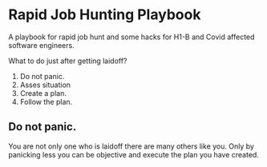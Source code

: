 # Rapid Job Hunting Playbook
A playbook for rapid job hunt and some hacks for H1-B and Covid affected software engineers.

What to do just after getting laidoff?
1. Do not panic.
2. Asses situation
3. Create a plan.
4. Follow the plan. 


## Do not panic.
You are not only one who is laidoff there are many others like you. Only by panicking less you can be objective and execute the plan you have created. 
